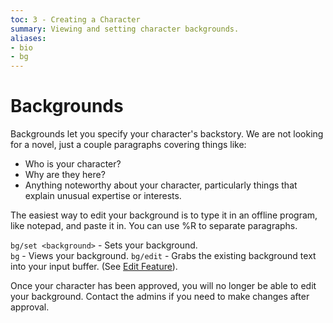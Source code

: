 ```yaml
---
toc: 3 - Creating a Character
summary: Viewing and setting character backgrounds.
aliases:
- bio
- bg
---
```

# Backgrounds

Backgrounds let you specify your character's backstory.  We are not looking for a novel, just a couple paragraphs covering things like:

* Who is your character?
* Why are they here?
* Anything noteworthy about your character, particularly things that explain unusual expertise or interests.

The easiest way to edit your background is to type it in an offline program, like notepad, and paste it in.  You can use \%R to separate paragraphs.

`bg/set <background>` - Sets your background.  
`bg` - Views your background.
`bg/edit` - Grabs the existing background text into your input buffer. (See [Edit Feature](/help/edit)).

Once your character has been approved, you will no longer be able to edit your background.  Contact the admins if you need to make changes after approval.

